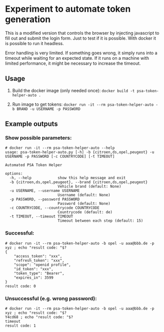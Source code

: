 # Experiment to automate token generation
This is a modified version that controls the browser by injecting javascript to fill out and submit the login form. Just to test if it is possible.
With docker it is possible to run it headless.

Error handling is very limited. If something goes wrong, it simply runs into a timeout while waiting for an expected state.
If it runs on a machine with limited performance, it might be necessary to increase the timeout.

## Usage
1. Build the docker image (only needed once):
`docker build -t psa-token-helper-auto .`

2. Run image to get tokens:
`docker run -it --rm psa-token-helper-auto -b BRAND -u USERNAME -p PASSWORD`

## Example outputs

###  Show possible parameters:
```
# docker run -it --rm psa-token-helper-auto --help
usage: psa-token-helper-auto.py [-h] -b {citroen,ds,opel,peugeot} -u USERNAME -p PASSWORD [-c COUNTRYCODE] [-t TIMEOUT]

Automated PSA Token Helper

options:
  -h, --help            show this help message and exit
  -b {citroen,ds,opel,peugeot}, --brand {citroen,ds,opel,peugeot}
                        Vehicle brand (default: None)
  -u USERNAME, --username USERNAME
                        Username (default: None)
  -p PASSWORD, --password PASSWORD
                        Password (default: None)
  -c COUNTRYCODE, --countrycode COUNTRYCODE
                        Countrycode (default: de)
  -t TIMEOUT, --timeout TIMEOUT
                        Timeout between each step (default: 15)
```

### Successful:
```
# docker run -it --rm psa-token-helper-auto -b opel -u aaa@bbb.de -p xyz ; echo "result code: "$?
{
    "access_token": "xxx",
    "refresh_token": "xxx",
    "scope": "openid profile",
    "id_token": "xxx",
    "token_type": "Bearer",
    "expires_in": 3599
}
result code: 0
```

### Unsuccessful (e.g. wrong password):
```
# docker run -it --rm psa-token-helper-auto -b opel -u aaa@bbb.de -p xyz ; echo "result code: "$?
Y4cd68 ; echo "result code: "$?
timeout
result code: 1
```
